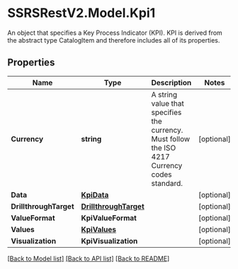 # SSRSRestV2.Model.Kpi1
An object that specifies a Key Process Indicator (KPI). KPI is derived from the abstract type CatalogItem and therefore includes all of its properties.

## Properties

Name | Type | Description | Notes
------------ | ------------- | ------------- | -------------
**Currency** | **string** | A string value that specifies the currency. Must follow the ISO 4217 Currency codes standard. | [optional] 
**Data** | [**KpiData**](KpiData.md) |  | [optional] 
**DrillthroughTarget** | [**DrillthroughTarget**](DrillthroughTarget.md) |  | [optional] 
**ValueFormat** | **KpiValueFormat** |  | [optional] 
**Values** | [**KpiValues**](KpiValues.md) |  | [optional] 
**Visualization** | **KpiVisualization** |  | [optional] 

[[Back to Model list]](../../README.md#documentation-for-models) [[Back to API list]](../../README.md#documentation-for-api-endpoints) [[Back to README]](../../README.md)

